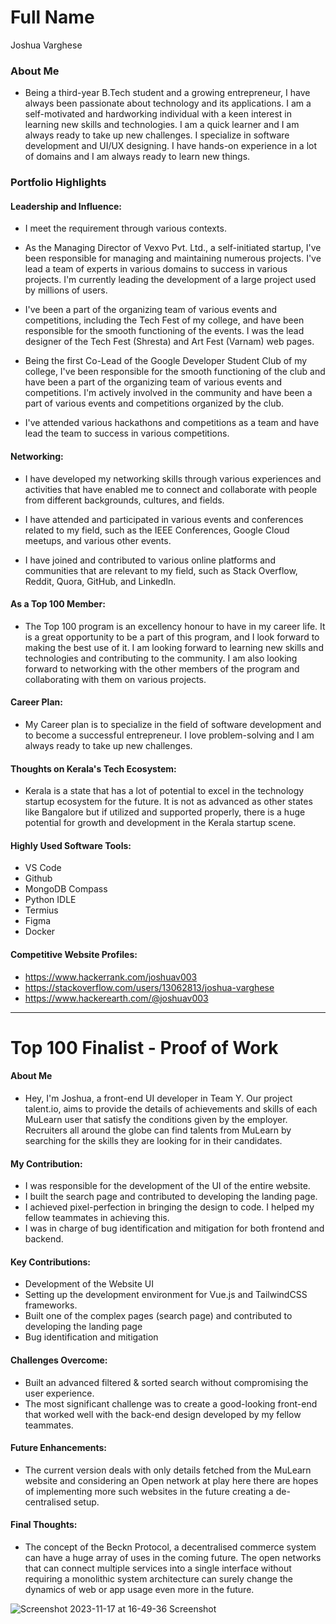 # Full Name 
Joshua Varghese
### About Me

- Being a third-year B.Tech student and a growing entrepreneur, I have always been passionate about technology and its applications. I am a self-motivated and hardworking individual with a keen interest in learning new skills and technologies. I am a quick learner and I am always ready to take up new challenges. I specialize in software development and UI/UX designing. I have hands-on experience in a lot of domains and I am always ready to learn new things.

### Portfolio Highlights

#### Leadership and Influence:

- I meet the requirement through various contexts.

- As the Managing Director of Vexvo Pvt. Ltd., a self-initiated startup, I've been responsible for managing and maintaining numerous projects. I've lead a team of experts in various domains to success in various projects. I'm currently leading the development of a large project used by millions of users.

- I've been a part of the organizing team of various events and competitions, including the Tech Fest of my college, and have been responsible for the smooth functioning of the events. I was the lead designer of the Tech Fest (Shresta) and Art Fest (Varnam) web pages. 

- Being the first Co-Lead of the Google Developer Student Club of my college, I've been responsible for the smooth functioning of the club and have been a part of the organizing team of various events and competitions. I'm actively involved in the community and have been a part of various events and competitions organized by the club.

- I've attended various hackathons and competitions as a team and have lead the team to success in various competitions.

#### Networking:

- I have developed my networking skills through various experiences and activities that have enabled me to connect and collaborate with people from different backgrounds, cultures, and fields.

- I have attended and participated in various events and conferences related to my field, such as the IEEE Conferences, Google Cloud meetups, and various other events.

- I have joined and contributed to various online platforms and communities that are relevant to my field, such as Stack Overflow, Reddit, Quora, GitHub, and LinkedIn.

#### As a Top 100 Member:

- The Top 100 program is an excellency honour to have in my career life. It is a great opportunity to be a part of this program, and I look forward to making the best use of it. I am looking forward to learning new skills and technologies and contributing to the community. I am also looking forward to networking with the other members of the program and collaborating with them on various projects.

#### Career Plan:

- My Career plan is to specialize in the field of software development and to become a successful entrepreneur. I love problem-solving and I am always ready to take up new challenges.

#### Thoughts on Kerala's Tech Ecosystem:

- Kerala is a state that has a lot of potential to excel in the technology startup ecosystem for the future. It is not as advanced as other states like Bangalore but if utilized and supported properly, there is a huge potential for growth and development in the Kerala startup scene.

#### Highly Used Software Tools:

- VS Code
- Github
- MongoDB Compass
- Python IDLE
- Termius
- Figma
- Docker

#### Competitive Website Profiles:

- https://www.hackerrank.com/joshuav003
- https://stackoverflow.com/users/13062813/joshua-varghese
- https://www.hackerearth.com/@joshuav003

---

# Top 100 Finalist - Proof of Work
#### About Me
- Hey, I'm Joshua, a front-end UI developer in Team Y. Our project talent.io, aims to provide the details of achievements and skills of each MuLearn user that satisfy the conditions given by the employer. Recruiters all around the globe can find talents from MuLearn by searching for the skills they are looking for in their candidates.

#### My Contribution:
- I was responsible for the development of the UI of the entire website.
- I built the search page and contributed to developing the landing page.
- I achieved pixel-perfection in bringing the design to code. I helped my fellow teammates in achieving this.
- I was in charge of bug identification and mitigation for both frontend and backend.

#### Key Contributions:
- Development of the Website UI
- Setting up the development environment for Vue.js and TailwindCSS frameworks.
- Built one of the complex pages (search page) and contributed to developing the landing page
- Bug identification and mitigation

#### Challenges Overcome:
- Built an advanced filtered & sorted search without compromising the user experience.
- The most significant challenge was to create a good-looking front-end that worked well with the back-end design developed by my fellow teammates.

#### Future Enhancements:
- The current version deals with only details fetched from the MuLearn website and considering an Open network at play here there are hopes of implementing more such websites in the future creating a de-centralised setup.

#### Final Thoughts:
- The concept of the Beckn Protocol, a decentralised commerce system can have a huge array of uses in the coming future. The open networks that can connect multiple services into a single interface without requiring a monolithic system architecture can surely change the dynamics of web or app usage even more in the future.

![Screenshot 2023-11-17 at 16-49-36 Screenshot](https://github.com/gtech-mulearn/Top-100-Coders/assets/69136448/a930cbaf-1c0e-49b5-a5d2-b2f9b501f083)
